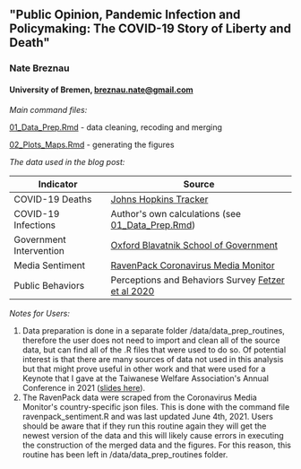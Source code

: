 ## "Public Opinion, Pandemic Infection and Policymaking: The COVID-19 Story of Liberty and Death"

### Nate Breznau
#### University of Bremen, breznau.nate@gmail.com

*Main command files:*

[01_Data_Prep.Rmd](/code/01_Data_Prep.Rmd) - data cleaning, recoding and merging

[02_Plots_Maps.Rmd](/code/02_Plots_Maps.Rmd) - generating the figures

*The data used in the blog post:*

|Indicator|Source|
|-----|--------|
| COVID-19 Deaths | [Johns Hopkins Tracker](https://github.com/CSSEGISandData/COVID-19) |
| COVID-19 Infections | Author's own calculations (see [01_Data_Prep.Rmd](/code/01_Data_Prep.Rmd)) |
| Government Intervention | [Oxford Blavatnik School of Government](https://www.bsg.ox.ac.uk/research/research-projects/covid-19-government-response-tracker) |
| Media Sentiment | [RavenPack Coronavirus Media Monitor](https://coronavirus.ravenpack.com/) |
| Public Behaviors | Perceptions and Behaviors Survey [Fetzer et al 2020](https://psyarxiv.com/3kfmh/) |

*Notes for Users:*

1. Data preparation is done in a separate folder /data/data_prep_routines, therefore the user does not need to import and clean all of the source data, but can find all of the .R files that were used to do so. Of potential interest is that there are many sources of data not used in this analysis but that might prove useful in other work and that were used for a Keynote that I gave at the Taiwanese Welfare Association's Annual Conference in 2021 ([slides here](https://github.com/nbreznau/covid-story/blob/04Jun/results/Breznau%20Taiwan%20Social%20Welfare%20Association%202021%20Covid%20Risk%20Policy%20Inequality.pptx)). 
2. The RavenPack data were scraped from the Coronavirus Media Monitor's country-specific json files. This is done with the command file ravenpack_sentiment.R and was last updated June 4th, 2021. Users should be aware that if they run this routine again they will get the newest version of the data and this will likely cause errors in executing the construction of the merged data and the figures. For this reason, this routine has been left in /data/data_prep_routines folder.
